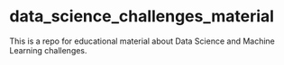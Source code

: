 # data_science_challenges_material
This is a repo for educational material about Data Science and Machine Learning challenges.
